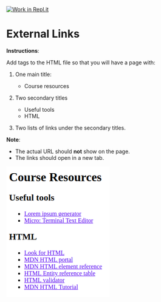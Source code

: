[![Work in Repl.it](https://classroom.github.com/assets/work-in-replit-14baed9a392b3a25080506f3b7b6d57f295ec2978f6f33ec97e36a161684cbe9.svg)](https://classroom.github.com/online_ide?assignment_repo_id=2989281&assignment_repo_type=AssignmentRepo)
# External Links

**Instructions**:

Add tags to the HTML file so that you will have a page with:

1. One main title:

   - Course resources

1. Two secondary titles

   - Useful tools
   - HTML

1. Two lists of links under the secondary titles. 

**Note**: 
* The actual URL should **not** show on the page. 
* The links should open in a new tab.

![alt-text](/image/reference-image.png "Reference Image")
